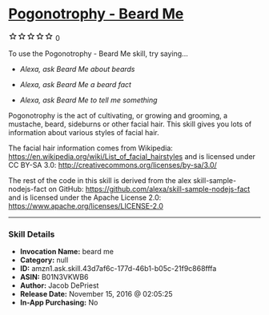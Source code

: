 # [Pogonotrophy - Beard Me](http://alexa.amazon.com/#skills/amzn1.ask.skill.43d7af6c-177d-46b1-b05c-21f9c868fffa)
![0 stars](../../images/ic_star_border_black_18dp_1x.png)![0 stars](../../images/ic_star_border_black_18dp_1x.png)![0 stars](../../images/ic_star_border_black_18dp_1x.png)![0 stars](../../images/ic_star_border_black_18dp_1x.png)![0 stars](../../images/ic_star_border_black_18dp_1x.png) 0

To use the Pogonotrophy - Beard Me skill, try saying...

* *Alexa, ask Beard Me about beards*

* *Alexa, ask Beard Me a beard fact*

* *Alexa, ask Beard Me to tell me something*

Pogonotrophy is the act of cultivating, or growing and grooming, a mustache, beard, sideburns or other facial hair. This skill gives you lots of information about various styles of facial hair.

The facial hair information comes from Wikipedia: https://en.wikipedia.org/wiki/List_of_facial_hairstyles and is licensed under CC BY-SA 3.0: http://creativecommons.org/licenses/by-sa/3.0/

The rest of the code in this skill is derived from the alex skill-sample-nodejs-fact on GitHub: https://github.com/alexa/skill-sample-nodejs-fact and is licensed under the Apache License 2.0: https://www.apache.org/licenses/LICENSE-2.0

***

### Skill Details

* **Invocation Name:** beard me
* **Category:** null
* **ID:** amzn1.ask.skill.43d7af6c-177d-46b1-b05c-21f9c868fffa
* **ASIN:** B01N3VKWB6
* **Author:** Jacob DePriest
* **Release Date:** November 15, 2016 @ 02:05:25
* **In-App Purchasing:** No
